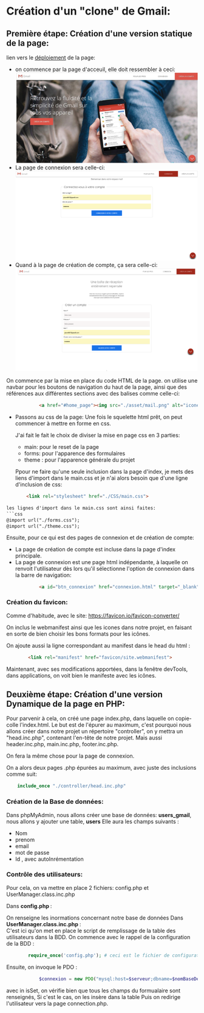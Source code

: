 # Création d'un "clone" de Gmail:
## Première étape: Création d'une version statique de la page:
lien vers le [déploiement](https://ounissasadaoui.github.io/Gmail/) de la page: 
* on commence par la page d'acceuil, elle doit ressembler à ceci:
![Image du résultat attendu](./asset/page_accueil.png) 
* La page de connexion sera celle-ci: 
![Image page connexion](./asset/page_connexion.png) 
* Quand à la page de création de compte, ça sera celle-ci:
![Image création compte](./asset/page_creation.png)

On commence par la mise en place du code HTML de la page.
on utilise une navbar pour les boutons de navigation du haut de la page, ainsi que des références aux différentes sections avec des balises comme celle-ci:
```html
            <a href="#home_page"><img src="./asset/mail.png" alt="icone d'acceuil gmail">Gmail</a>

```
* Passons au css de la page:
Une fois le squelette html prêt, on peut commencer à mettre en forme en css.

  J'ai fait le fait le choix de diviser la mise en page css en 3 parties:
  * main: pour le reset de la page
  * forms: pour l'apparence des formulaires
  * theme : pour l'apparence générale du projet

  Ppour ne faire qu'une seule inclusion dans la page d'index, je mets des liens d'import dans le main.css et je n'ai alors besoin que d'une ligne d'inclusion de css:
  ```html 
      <link rel="stylesheet" href="./CSS/main.css">
```
les lignes d'import dans le main.css sont ainsi faites:
```css
@import url("./forms.css");
@import url("./theme.css");
```
Ensuite, pour ce qui est des pages de connexion et de création de compte:
 * La page de création de compte est incluse dans la page d'index principale.
 * La page de connexion est une page html indépendante, à laquelle on renvoit l'utilisateur dès lors qu'il sélectionne l'option de connexion dans la barre de navigation:
 ```html 
             <a id="btn_connexion" href="connexion.html" target="_blank">Connexion</a>
```
### Création du favicon:
Comme d'habitude, avec le site: https://favicon.io/favicon-converter/

On inclus le webmanifest ainsi que les icones dans notre projet, en faisant en sorte de bien choisir les bons formats pour les icônes.

On ajoute aussi la ligne correspondant au manifest dans le head du html :
```html 
        <link rel="manifest" href="favicon/site.webmanifest">
```

Maintenant, avec ses modifications apportées, dans la fenêtre devTools, dans applications, on voit bien le manifeste avec les icônes.

## Deuxième étape: Création d'une version Dynamique de la page en PHP:

Pour parvenir à cela, on créé une page index.php, dans laquelle on copie-colle l'index.html.
Le but est de l'épurer au maximum, c'est pourquoi nous allons créer dans notre projet un répertoire "controller", on y mettra un "head.inc.php", contenant l'en-tête de notre projet.
 Mais aussi header.inc.php, main.inc.php, footer.inc.php.

 On fera la même chose pour la page de connexion.

 On a alors deux pages .php épurées au maximum, avec juste des inclusions comme suit:
```php
    include_once "./controller/head.inc.php"
```
 ### Création de la Base de données:
  Dans phpMyAdmin, nous allons créer une base de données: <b>users_gmail</b>, nous allons y ajouter une table, <b>users</b>
  Elle aura les champs suivants : 
  * Nom
  * prenom
  * email
  * mot de passe 
  * Id , avec autoInrémentation

### Contrôle des utilisateurs:

Pour cela, on va mettre en place 2 fichiers: config.php et UserManager.class.inc.php

Dans <b>config.php </b>: <br>

On renseigne les inormations concernant notre base de données
Dans <b>UserManager.class.inc.php </b>: <br>
C'est ici qu'on met en place le script de remplissage de la table des utilisateurs dans la BDD.
On commence avec le rappel de la configuration de la BDD :
```php
        require_once('config.php'); # ceci est le fichier de configuration de la base de données, il faut oujours l'inclure 
```
Ensuite, on invoque le PDO :
```php
            $connexion = new PDO("mysql:host=$serveur;dbname=$nomBaseDeDonnees", $utilisateur, $motDePasse);
```
avec in isSet, on vérifie bien que tous les champs du formualaire sont renseignés, 
Si c'est le cas, on les insère dans la table
Puis on redirige l'utilisateur vers la page connection.php.









